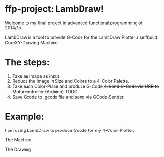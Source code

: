 # ffp-project: LambDraw!

Welcome to my final project in advanced functional programming of 2014/15.

LambDraw is a tool to provide G-Code for the LambDraw Plotter a selfbuild CoreXY-Drawing Machine.

# The steps:

1. Take an Image as Input
2. Reduce the Image in Size and Colors to a 4-Color Palette. 
3. Take each Color-Plane and produce G-Code
~~4. Send G-Code via USB to Motorcontroller (Arduino)~~ TODO
4. Save Gcode to .gcode file and send via GCode-Sender.


# Example:

I am using LambDraw to produce Gcode for my 4-Color-Plotter.

The Machine

The Drawing

